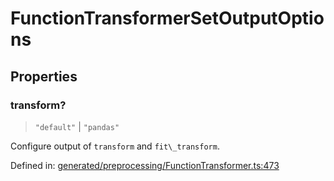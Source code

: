# FunctionTransformerSetOutputOptions

## Properties

### transform?

> `"default"` \| `"pandas"`

Configure output of `transform` and `fit\_transform`.

Defined in:  [generated/preprocessing/FunctionTransformer.ts:473](https://github.com/transitive-bullshit/scikit-learn-ts/blob/92ab806/packages/sklearn/src/generated/preprocessing/FunctionTransformer.ts#L473)
